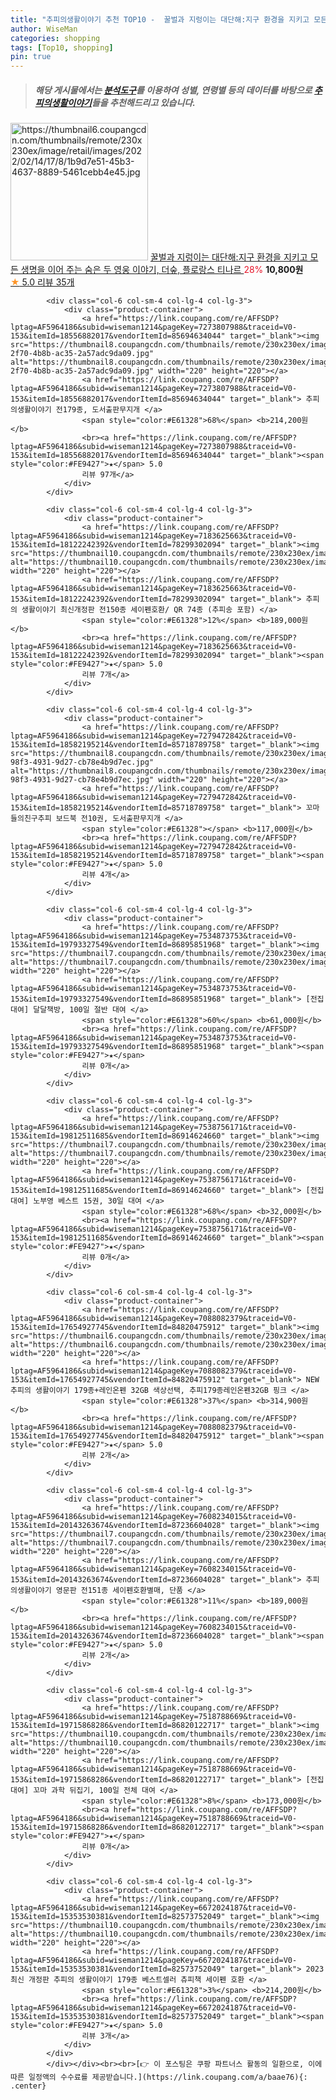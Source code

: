 ```yaml
---
title: "추피의생활이야기 추천 TOP10 -  꿀벌과 지렁이는 대단해:지구 환경을 지키고 모든 생명을 이어 주는 숨은 두 영웅 이야기, 더숲, 플로랑스 티나르 "
author: WiseMan
categories: shopping
tags: [Top10, shopping]
pin: true
---
```


> ##### 해당 게시물에서는 [**분석도구**](https://itemscout.io/)를 이용하여 **성별**, **연령별** 등의 데이터를 바탕으로 [**추피의생활이야기**](https://link.coupang.com/a/baae76)들을 추천해드리고 있습니다.
<div class="container"><div class="row">
            <div class="col-6 col-sm-4 col-lg-4 col-lg-3">
                <div class="product-container">
                    <a href="https://link.coupang.com/re/AFFSDP?lptag=AF5964186&subid=wiseman1214&pageKey=6340501250&traceid=V0-153&itemId=13299243215&vendorItemId=80556440509" target="_blank"><img src="https://thumbnail6.coupangcdn.com/thumbnails/remote/230x230ex/image/retail/images/2022/02/14/17/8/1b9d7e51-45b3-4637-8889-5461cebb4e45.jpg" alt="https://thumbnail6.coupangcdn.com/thumbnails/remote/230x230ex/image/retail/images/2022/02/14/17/8/1b9d7e51-45b3-4637-8889-5461cebb4e45.jpg" width="220" height="220"></a>
                    <a href="https://link.coupang.com/re/AFFSDP?lptag=AF5964186&subid=wiseman1214&pageKey=6340501250&traceid=V0-153&itemId=13299243215&vendorItemId=80556440509" target="_blank"> 꿀벌과 지렁이는 대단해:지구 환경을 지키고 모든 생명을 이어 주는 숨은 두 영웅 이야기, 더숲, 플로랑스 티나르 </a>
                    <span style="color:#E61328">28%</span> <b>10,800원</b>
                    <br><a href="https://link.coupang.com/re/AFFSDP?lptag=AF5964186&subid=wiseman1214&pageKey=6340501250&traceid=V0-153&itemId=13299243215&vendorItemId=80556440509" target="_blank"><span style="color:#FE9427">★</span> 5.0
                    리뷰 35개</a>
                </div>
            </div>
            
            <div class="col-6 col-sm-4 col-lg-4 col-lg-3">
                <div class="product-container">
                    <a href="https://link.coupang.com/re/AFFSDP?lptag=AF5964186&subid=wiseman1214&pageKey=7273807988&traceid=V0-153&itemId=18556882017&vendorItemId=85694634044" target="_blank"><img src="https://thumbnail8.coupangcdn.com/thumbnails/remote/230x230ex/image/retail/images/2023/04/17/14/6/735ae94c-2f70-4b8b-ac35-2a57adc9da09.jpg" alt="https://thumbnail8.coupangcdn.com/thumbnails/remote/230x230ex/image/retail/images/2023/04/17/14/6/735ae94c-2f70-4b8b-ac35-2a57adc9da09.jpg" width="220" height="220"></a>
                    <a href="https://link.coupang.com/re/AFFSDP?lptag=AF5964186&subid=wiseman1214&pageKey=7273807988&traceid=V0-153&itemId=18556882017&vendorItemId=85694634044" target="_blank"> 추피의생활이야기 전179종, 도서출판무지개 </a>
                    <span style="color:#E61328">68%</span> <b>214,200원</b>
                    <br><a href="https://link.coupang.com/re/AFFSDP?lptag=AF5964186&subid=wiseman1214&pageKey=7273807988&traceid=V0-153&itemId=18556882017&vendorItemId=85694634044" target="_blank"><span style="color:#FE9427">★</span> 5.0
                    리뷰 97개</a>
                </div>
            </div>
            
            <div class="col-6 col-sm-4 col-lg-4 col-lg-3">
                <div class="product-container">
                    <a href="https://link.coupang.com/re/AFFSDP?lptag=AF5964186&subid=wiseman1214&pageKey=7183625663&traceid=V0-153&itemId=18122242392&vendorItemId=78299302094" target="_blank"><img src="https://thumbnail10.coupangcdn.com/thumbnails/remote/230x230ex/image/vendor_inventory/4f7f/ac151e6194bfb9985a90493fd63e8d1a58331a6708e8bc71c35138ad2e16.jpg" alt="https://thumbnail10.coupangcdn.com/thumbnails/remote/230x230ex/image/vendor_inventory/4f7f/ac151e6194bfb9985a90493fd63e8d1a58331a6708e8bc71c35138ad2e16.jpg" width="220" height="220"></a>
                    <a href="https://link.coupang.com/re/AFFSDP?lptag=AF5964186&subid=wiseman1214&pageKey=7183625663&traceid=V0-153&itemId=18122242392&vendorItemId=78299302094" target="_blank"> 추피의 생활이야기 최신개정판 전150종 세이펜호환/ QR 74종 (추피송 포함) </a>
                    <span style="color:#E61328">12%</span> <b>189,000원</b>
                    <br><a href="https://link.coupang.com/re/AFFSDP?lptag=AF5964186&subid=wiseman1214&pageKey=7183625663&traceid=V0-153&itemId=18122242392&vendorItemId=78299302094" target="_blank"><span style="color:#FE9427">★</span> 5.0
                    리뷰 7개</a>
                </div>
            </div>
            
            <div class="col-6 col-sm-4 col-lg-4 col-lg-3">
                <div class="product-container">
                    <a href="https://link.coupang.com/re/AFFSDP?lptag=AF5964186&subid=wiseman1214&pageKey=7279472842&traceid=V0-153&itemId=18582195214&vendorItemId=85718789758" target="_blank"><img src="https://thumbnail8.coupangcdn.com/thumbnails/remote/230x230ex/image/retail/images/2023/04/18/15/4/54c89319-98f3-4931-9d27-cb78e4b9d7ec.jpg" alt="https://thumbnail8.coupangcdn.com/thumbnails/remote/230x230ex/image/retail/images/2023/04/18/15/4/54c89319-98f3-4931-9d27-cb78e4b9d7ec.jpg" width="220" height="220"></a>
                    <a href="https://link.coupang.com/re/AFFSDP?lptag=AF5964186&subid=wiseman1214&pageKey=7279472842&traceid=V0-153&itemId=18582195214&vendorItemId=85718789758" target="_blank"> 꼬마들의친구추피 보드북 전10권, 도서출판무지개 </a>
                    <span style="color:#E61328"></span> <b>117,000원</b>
                    <br><a href="https://link.coupang.com/re/AFFSDP?lptag=AF5964186&subid=wiseman1214&pageKey=7279472842&traceid=V0-153&itemId=18582195214&vendorItemId=85718789758" target="_blank"><span style="color:#FE9427">★</span> 5.0
                    리뷰 4개</a>
                </div>
            </div>
            
            <div class="col-6 col-sm-4 col-lg-4 col-lg-3">
                <div class="product-container">
                    <a href="https://link.coupang.com/re/AFFSDP?lptag=AF5964186&subid=wiseman1214&pageKey=7534873753&traceid=V0-153&itemId=19793327549&vendorItemId=86895851968" target="_blank"><img src="https://thumbnail7.coupangcdn.com/thumbnails/remote/230x230ex/image/vendor_inventory/4b85/0772986fb4e8262e0a5f941a6830f59c4950d3e07b41aeddfad6f7f060b8.png" alt="https://thumbnail7.coupangcdn.com/thumbnails/remote/230x230ex/image/vendor_inventory/4b85/0772986fb4e8262e0a5f941a6830f59c4950d3e07b41aeddfad6f7f060b8.png" width="220" height="220"></a>
                    <a href="https://link.coupang.com/re/AFFSDP?lptag=AF5964186&subid=wiseman1214&pageKey=7534873753&traceid=V0-153&itemId=19793327549&vendorItemId=86895851968" target="_blank"> [전집대여] 달달책방, 100일 절반 대여 </a>
                    <span style="color:#E61328">60%</span> <b>61,000원</b>
                    <br><a href="https://link.coupang.com/re/AFFSDP?lptag=AF5964186&subid=wiseman1214&pageKey=7534873753&traceid=V0-153&itemId=19793327549&vendorItemId=86895851968" target="_blank"><span style="color:#FE9427">★</span> 
                    리뷰 0개</a>
                </div>
            </div>
            
            <div class="col-6 col-sm-4 col-lg-4 col-lg-3">
                <div class="product-container">
                    <a href="https://link.coupang.com/re/AFFSDP?lptag=AF5964186&subid=wiseman1214&pageKey=7538756171&traceid=V0-153&itemId=19812511685&vendorItemId=86914624660" target="_blank"><img src="https://thumbnail7.coupangcdn.com/thumbnails/remote/230x230ex/image/vendor_inventory/5504/69f65ddaa360bf65a6dbeaaa1330449cbcb963651c2b6d199beae4ec0f1c.jpg" alt="https://thumbnail7.coupangcdn.com/thumbnails/remote/230x230ex/image/vendor_inventory/5504/69f65ddaa360bf65a6dbeaaa1330449cbcb963651c2b6d199beae4ec0f1c.jpg" width="220" height="220"></a>
                    <a href="https://link.coupang.com/re/AFFSDP?lptag=AF5964186&subid=wiseman1214&pageKey=7538756171&traceid=V0-153&itemId=19812511685&vendorItemId=86914624660" target="_blank"> [전집대여] 노부영 베스트 15권, 30일 대여 </a>
                    <span style="color:#E61328">68%</span> <b>32,000원</b>
                    <br><a href="https://link.coupang.com/re/AFFSDP?lptag=AF5964186&subid=wiseman1214&pageKey=7538756171&traceid=V0-153&itemId=19812511685&vendorItemId=86914624660" target="_blank"><span style="color:#FE9427">★</span> 
                    리뷰 0개</a>
                </div>
            </div>
            
            <div class="col-6 col-sm-4 col-lg-4 col-lg-3">
                <div class="product-container">
                    <a href="https://link.coupang.com/re/AFFSDP?lptag=AF5964186&subid=wiseman1214&pageKey=7088082379&traceid=V0-153&itemId=17654927745&vendorItemId=84820475912" target="_blank"><img src="https://thumbnail6.coupangcdn.com/thumbnails/remote/230x230ex/image/vendor_inventory/a908/7b8dd8eba98048ad65a9b377df76b7d757dda28e06ba6f37da344b7f2ccf.jpg" alt="https://thumbnail6.coupangcdn.com/thumbnails/remote/230x230ex/image/vendor_inventory/a908/7b8dd8eba98048ad65a9b377df76b7d757dda28e06ba6f37da344b7f2ccf.jpg" width="220" height="220"></a>
                    <a href="https://link.coupang.com/re/AFFSDP?lptag=AF5964186&subid=wiseman1214&pageKey=7088082379&traceid=V0-153&itemId=17654927745&vendorItemId=84820475912" target="_blank"> NEW 추피의 생활이야기 179종+레인온펜 32GB 색상선택, 추피179종레인온펜32GB 핑크 </a>
                    <span style="color:#E61328">37%</span> <b>314,900원</b>
                    <br><a href="https://link.coupang.com/re/AFFSDP?lptag=AF5964186&subid=wiseman1214&pageKey=7088082379&traceid=V0-153&itemId=17654927745&vendorItemId=84820475912" target="_blank"><span style="color:#FE9427">★</span> 5.0
                    리뷰 2개</a>
                </div>
            </div>
            
            <div class="col-6 col-sm-4 col-lg-4 col-lg-3">
                <div class="product-container">
                    <a href="https://link.coupang.com/re/AFFSDP?lptag=AF5964186&subid=wiseman1214&pageKey=7608234015&traceid=V0-153&itemId=20143263674&vendorItemId=87236604028" target="_blank"><img src="https://thumbnail7.coupangcdn.com/thumbnails/remote/230x230ex/image/vendor_inventory/2820/6c4800e8f8387ade5e8aeec99122d7cb99772968269eb46597ff46de2d3a.jpg" alt="https://thumbnail7.coupangcdn.com/thumbnails/remote/230x230ex/image/vendor_inventory/2820/6c4800e8f8387ade5e8aeec99122d7cb99772968269eb46597ff46de2d3a.jpg" width="220" height="220"></a>
                    <a href="https://link.coupang.com/re/AFFSDP?lptag=AF5964186&subid=wiseman1214&pageKey=7608234015&traceid=V0-153&itemId=20143263674&vendorItemId=87236604028" target="_blank"> 추피의생활이야기 영문판 전151종 세이펜호환별매, 단품 </a>
                    <span style="color:#E61328">11%</span> <b>189,000원</b>
                    <br><a href="https://link.coupang.com/re/AFFSDP?lptag=AF5964186&subid=wiseman1214&pageKey=7608234015&traceid=V0-153&itemId=20143263674&vendorItemId=87236604028" target="_blank"><span style="color:#FE9427">★</span> 5.0
                    리뷰 2개</a>
                </div>
            </div>
            
            <div class="col-6 col-sm-4 col-lg-4 col-lg-3">
                <div class="product-container">
                    <a href="https://link.coupang.com/re/AFFSDP?lptag=AF5964186&subid=wiseman1214&pageKey=7518788669&traceid=V0-153&itemId=19715868286&vendorItemId=86820122717" target="_blank"><img src="https://thumbnail10.coupangcdn.com/thumbnails/remote/230x230ex/image/vendor_inventory/847e/455b1c5c5084e94a7ebbac012096627c42b9a173b09a49e2719f9e255d0d.png" alt="https://thumbnail10.coupangcdn.com/thumbnails/remote/230x230ex/image/vendor_inventory/847e/455b1c5c5084e94a7ebbac012096627c42b9a173b09a49e2719f9e255d0d.png" width="220" height="220"></a>
                    <a href="https://link.coupang.com/re/AFFSDP?lptag=AF5964186&subid=wiseman1214&pageKey=7518788669&traceid=V0-153&itemId=19715868286&vendorItemId=86820122717" target="_blank"> [전집대여] 꼬마 과학 뒤집기, 100일 전체 대여 </a>
                    <span style="color:#E61328">8%</span> <b>173,000원</b>
                    <br><a href="https://link.coupang.com/re/AFFSDP?lptag=AF5964186&subid=wiseman1214&pageKey=7518788669&traceid=V0-153&itemId=19715868286&vendorItemId=86820122717" target="_blank"><span style="color:#FE9427">★</span> 
                    리뷰 0개</a>
                </div>
            </div>
            
            <div class="col-6 col-sm-4 col-lg-4 col-lg-3">
                <div class="product-container">
                    <a href="https://link.coupang.com/re/AFFSDP?lptag=AF5964186&subid=wiseman1214&pageKey=6672024187&traceid=V0-153&itemId=15353530381&vendorItemId=82573752049" target="_blank"><img src="https://thumbnail10.coupangcdn.com/thumbnails/remote/230x230ex/image/vendor_inventory/64a1/fde1426aa3136256336b2596f06b7162a3800dafb822a72226e542387070.png" alt="https://thumbnail10.coupangcdn.com/thumbnails/remote/230x230ex/image/vendor_inventory/64a1/fde1426aa3136256336b2596f06b7162a3800dafb822a72226e542387070.png" width="220" height="220"></a>
                    <a href="https://link.coupang.com/re/AFFSDP?lptag=AF5964186&subid=wiseman1214&pageKey=6672024187&traceid=V0-153&itemId=15353530381&vendorItemId=82573752049" target="_blank"> 2023 최신 개정판 추피의 생활이야기 179종 베스트셀러 츄피책 세이펜 호환 </a>
                    <span style="color:#E61328">3%</span> <b>214,200원</b>
                    <br><a href="https://link.coupang.com/re/AFFSDP?lptag=AF5964186&subid=wiseman1214&pageKey=6672024187&traceid=V0-153&itemId=15353530381&vendorItemId=82573752049" target="_blank"><span style="color:#FE9427">★</span> 5.0
                    리뷰 3개</a>
                </div>
            </div>
            </div></div><br><br>[👉 이 포스팅은 쿠팡 파트너스 활동의 일환으로, 이에 따른 일정액의 수수료를 제공받습니다.](https://link.coupang.com/a/baae76){: .center}